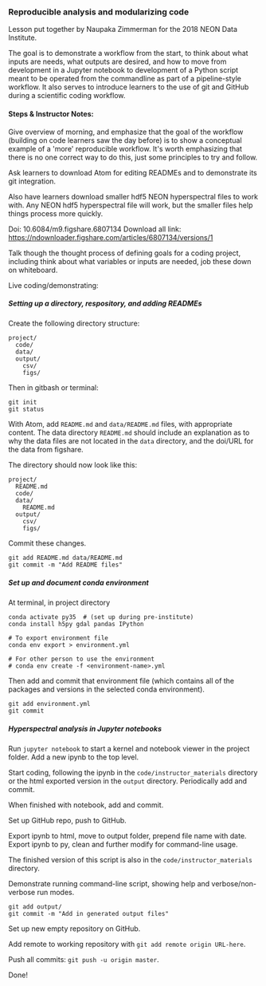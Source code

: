 ### Reproducible analysis and modularizing code

Lesson put together by Naupaka Zimmerman for the 2018 NEON Data Institute.

The goal is to demonstrate a workflow from the start, to think about
what inputs are needs, what outputs are desired, and how to move from
development in a Jupyter notebook to development of a Python script meant to
be operated from the commandline as part of a pipeline-style workflow. It also
serves to introduce learners to the use of git and GitHub during a scientific
coding workflow.

#### Steps & Instructor Notes:

Give overview of morning, and emphasize that the goal of the workflow (building on
code learners saw the day before) is to show a conceptual example of a
'more' reproducible workflow. It's worth emphasizing that there is no one
correct way to do this, just some principles to try and follow.

Ask learners to download Atom for editing READMEs and to demonstrate
its git integration.

Also have learners download smaller hdf5 NEON hyperspectral files to work with.
Any NEON hdf5 hyperspectral file will work, but the smaller files help things
process more quickly.

Doi: 10.6084/m9.figshare.6807134
Download all link:   https://ndownloader.figshare.com/articles/6807134/versions/1

Talk though the thought process of defining goals for a coding project,
including think about what variables or inputs are needed, job these
down on whiteboard.

Live coding/demonstrating:

##### Setting up a directory, respository, and adding READMEs

Create the following directory structure:

```
project/
  code/
  data/
  output/
    csv/
    figs/
```

Then in gitbash or terminal:

```
git init
git status
```

With Atom, add `README.md` and `data/README.md` files, with appropriate content.
The data directory `README.md` should include an explanation as to why the data
files are not located in the `data` directory, and the doi/URL for the data from
figshare.

The directory should now look like this:

```
project/
  README.md
  code/
  data/
    README.md
  output/
    csv/
    figs/
```

Commit these changes.

```
git add README.md data/README.md
git commit -m "Add README files"
```

##### Set up and document conda environment

At terminal, in project directory

```
conda activate py35  # (set up during pre-institute)
conda install h5py gdal pandas IPython

# To export environment file
conda env export > environment.yml

# For other person to use the environment
# conda env create -f <environment-name>.yml
```

Then add and commit that environment file (which contains all of the packages
and versions in the selected conda environment).

```
git add environment.yml
git commit
```

##### Hyperspectral analysis in Jupyter notebooks

Run `jupyter notebook` to start a kernel and notebook viewer in the project
folder. Add a new ipynb to the top level.

Start coding, following the ipynb in the `code/instructor_materials` directory
or the html exported version in the `output` directory. Periodically add and
commit.

When finished with notebook, add and commit.

Set up GitHub repo, push to GitHub.

Export ipynb to html, move to output folder, prepend file name with date.
Export ipynb to py, clean and further modify for command-line usage.

The finished version of this script is also in the `code/instructor_materials`
directory.

Demonstrate running command-line script, showing help and verbose/non-verbose
run modes.

```
git add output/
git commit -m "Add in generated output files"
```

Set up new empty repository on GitHub.

Add remote to working repository with `git add remote origin URL-here`.

Push all commits: `git push -u origin master`.

Done!
